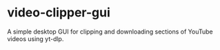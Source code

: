 # video-clipper-gui
A simple desktop GUI for clipping and downloading sections of YouTube videos using yt-dlp.
